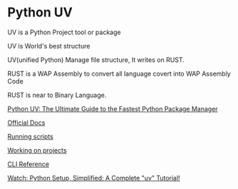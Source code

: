 # Python UV

UV is a Python Project tool or package 

UV is World's best structure

UV(unified Python) Manage file structure, It writes on RUST.

RUST is a WAP Assembly to convert all language covert into WAP Assembly Code

RUST is near to Binary Language. 

[Python UV: The Ultimate Guide to the Fastest Python Package Manager](https://www.datacamp.com/tutorial/python-uv)

[Official Docs](https://docs.astral.sh/uv/)

[Running scripts](https://docs.astral.sh/uv/guides/scripts/)

[Working on projects](https://docs.astral.sh/uv/guides/projects/)

[CLI Reference](https://docs.astral.sh/uv/reference/cli/)

[Watch: Python Setup, Simplified: A Complete "uv" Tutorial!](https://www.youtube.com/watch?v=-J5SnWR4UXw)




    



